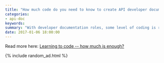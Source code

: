 ```yaml
---
title: "How much code do you need to know to create API developer documentation?"
categories:
- api-doc
keywords:
summary: "With developer documentation roles, some level of coding is required. But you don't need to know as much as developers, and acquiring that deep technical knowledge will usually cost you expertise in other areas."
date: 2017-01-06 18:00:00
---
```


Read more here: [Learning to code -- how much is enough?](http://idratherbewriting.com/learnapidoc/jobapis_learning_code.html)

{% include random_ad.html %}
